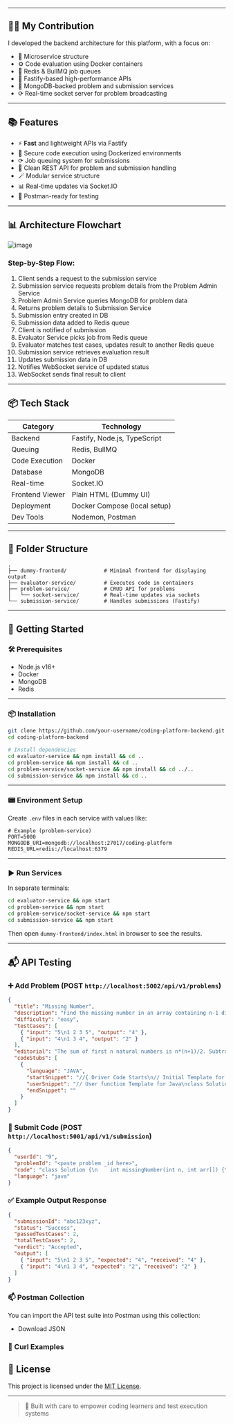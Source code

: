 
---





## 👨‍💼 My Contribution

I developed the backend architecture for this platform, with a focus on:

* 💠 Microservice structure
* ⚙️ Code evaluation using Docker containers
* 📆 Redis & BullMQ job queues
* 🚀 Fastify-based high-performance APIs
* 📘 MongoDB-backed problem and submission services
* ⟳ Real-time socket server for problem broadcasting

---

## 📚 Features

* ⚡ **Fast** and lightweight APIs via Fastify
* 🧪 Secure code execution using Dockerized environments
* ⟳ Job queuing system for submissions
* 🧠 Clean REST API for problem and submission handling
* 🪄 Modular service structure
* 📊 Real-time updates via Socket.IO
* 🧪 Postman-ready for testing

---

## 📊 Architecture Flowchart
![image](https://github.com/user-attachments/assets/24591450-deba-4d39-81c3-007e6a04b3ae)


### Step-by-Step Flow:

1. Client sends a request to the submission service
2. Submission service requests problem details from the Problem Admin Service
3. Problem Admin Service queries MongoDB for problem data
4. Returns problem details to Submission Service
5. Submission entry created in DB
6. Submission data added to Redis queue
7. Client is notified of submission
8. Evaluator Service picks job from Redis queue
9. Evaluator matches test cases, updates result to another Redis queue
10. Submission service retrieves evaluation result
11. Updates submission data in DB
12. Notifies WebSocket service of updated status
13. WebSocket sends final result to client

---

## 📦 Tech Stack

| Category        | Technology                   |
| --------------- | ---------------------------- |
| Backend         | Fastify, Node.js, TypeScript |
| Queuing         | Redis, BullMQ                |
| Code Execution  | Docker                       |
| Database        | MongoDB                      |
| Real-time       | Socket.IO                    |
| Frontend Viewer | Plain HTML (Dummy UI)        |
| Deployment      | Docker Compose (local setup) |
| Dev Tools       | Nodemon, Postman             |

---

## 📁 Folder Structure

```
.
├── dummy-frontend/            # Minimal frontend for displaying output
├── evaluator-service/         # Executes code in containers
├── problem-service/           # CRUD API for problems
│   └── socket-service/        # Real-time updates via sockets
└── submission-service/        # Handles submissions (Fastify)
```

---



## 🚀 Getting Started

### 🛠 Prerequisites

* Node.js v16+
* Docker
* MongoDB
* Redis

---

### 📦 Installation

```bash
git clone https://github.com/your-username/coding-platform-backend.git
cd coding-platform-backend

# Install dependencies
cd evaluator-service && npm install && cd ..
cd problem-service && npm install && cd ..
cd problem-service/socket-service && npm install && cd ../..
cd submission-service && npm install && cd ..
```

---

### 📟 Environment Setup

Create `.env` files in each service with values like:

```env
# Example (problem-service)
PORT=5000
MONGODB_URI=mongodb://localhost:27017/coding-platform
REDIS_URL=redis://localhost:6379
```

---

### ▶️ Run Services

In separate terminals:

```bash
cd evaluator-service && npm start
cd problem-service && npm start
cd problem-service/socket-service && npm start
cd submission-service && npm start
```

Then open `dummy-frontend/index.html` in browser to see the results.

---

## 📬 API Testing

### ➕ Add Problem (POST `http://localhost:5002/api/v1/problems`)

```json
{
  "title": "Missing Number",
  "description": "Find the missing number in an array containing n-1 distinct integers from 1 to n.",
  "difficulty": "easy",
  "testCases": [
    { "input": "5\n1 2 3 5", "output": "4" },
    { "input": "4\n1 3 4", "output": "2" }
  ],
  "editorial": "The sum of first n natural numbers is n*(n+1)/2. Subtract the sum of the array from it.",
  "codeStubs": [
    {
      "language": "JAVA",
      "startSnippet": "//{ Driver Code Starts\n// Initial Template for Java\n...",
      "userSnippet": "// User function Template for Java\nclass Solution {\n    int missingNumber(int n, int arr[]) {\n        // Your code here\n    }\n}",
      "endSnippet": ""
    }
  ]
}
```

### 🚀 Submit Code (POST `http://localhost:5001/api/v1/submission`)

```json
{
  "userId": "9",
  "problemId": "<paste problem _id here>",
  "code": "class Solution {\n    int missingNumber(int n, int arr[]) {\n        int sum = n * (n + 1) / 2;\n        for (int num : arr) sum -= num;\n        return sum;\n    }\n}",
  "language": "java"
}
```

### ✅ Example Output Response

```json
{
  "submissionId": "abc123xyz",
  "status": "Success",
  "passedTestCases": 2,
  "totalTestCases": 2,
  "verdict": "Accepted",
  "output": [
    { "input": "5\n1 2 3 5", "expected": "4", "received": "4" },
    { "input": "4\n1 3 4", "expected": "2", "received": "2" }
  ]
}
```

### 📫 Postman Collection

You can import the API test suite into Postman using this collection:

* Download JSON

### 🧪 Curl Examples





## 📄 License

This project is licensed under the [MIT License](LICENSE).

---

> 🚀 Built with care to empower coding learners and test execution systems
